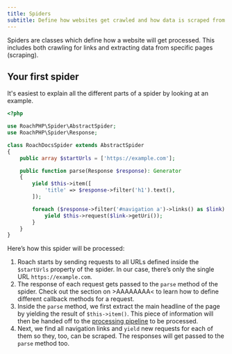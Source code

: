 ```yaml
---
title: Spiders
subtitle: Define how websites get crawled and how data is scraped from its pages.
---
```


Spiders are classes which define how a website will get processed. This includes both crawling for links and extracting data from specific pages (scraping).

## Your first spider

It's easiest to explain all the different parts of a spider by looking at an example.

```php
<?php

use RoachPHP\Spider\AbstractSpider;
use RoachPHP\Spider\Response;

class RoachDocsSpider extends AbstractSpider
{
    public array $startUrls = ['https://example.com'];

    public function parse(Response $response): Generator
    {
        yield $this->item([
            'title' => $response->filter('h1').text(),
        ]);

        foreach ($response->filter('#navigation a')->links() as $link) {
            yield $this->request($link->getUri());
        }
    }
}
```

Here’s how this spider will be processed:

1. Roach starts by sending requests to all URLs defined inside the `$startUrls` property of the spider. In our case, there’s only the single URL `https://example.com`.
2. The response of each request gets passed to the `parse` method of the spider. Check out the section on >AAAAAAAA< to learn how to define different callback methods for a request.
3. Inside the `parse` method, we first extract the main headline of the page by yielding the result of `$this->item()`. This piece of information will then be handed off to the [processing pipeline](/docs/processing-pipeline) to be processed.
4. Next, we find all navigation links and `yield` new requests for each of them so they, too, can be scraped. The responses will get passed to the `parse` method too.
